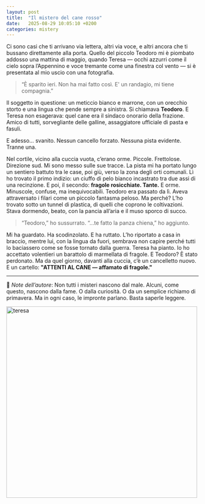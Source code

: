 ```yaml
---
layout: post
title:  "Il mistero del cane rosso"
date:   2025-08-29 10:05:10 +0200
categories: mistery
---
```


Ci sono casi che ti arrivano via lettera, altri via voce, e altri ancora che ti bussano direttamente alla porta.
Quello del piccolo Teodoro mi è piombato addosso una mattina di maggio, quando Teresa — occhi azzurri come il cielo sopra l’Appennino e voce tremante come una finestra col vento — si è presentata al mio uscio con una fotografia.

> “È sparito ieri. Non ha mai fatto così. E' un randagio, mi tiene compagnia.”

Il soggetto in questione: un meticcio bianco e marrone, con un orecchio storto e una lingua che pende sempre a sinistra. Si chiamava **Teodoro**.
E Teresa non esagerava: quel cane era il sindaco onorario della frazione. Amico di tutti, sorvegliante delle galline, assaggiatore ufficiale di pasta e fasuli.

E adesso… svanito.
Nessun cancello forzato. Nessuna pista evidente. Tranne una.

Nel cortile, vicino alla cuccia vuota, c’erano orme.
Piccole. Frettolose. Direzione sud.
Mi sono messo sulle sue tracce.
La pista mi ha portato lungo un sentiero battuto tra le case, poi giù, verso la zona degli orti comunali.
Lì ho trovato il primo indizio: un ciuffo di pelo bianco incastrato tra due assi di una recinzione. E poi, il secondo: **fragole rosicchiate. Tante.**
E orme. Minuscole, confuse, ma inequivocabili. Teodoro era passato da lì.
Aveva attraversato i filari come un piccolo fantasma peloso.
Ma perché?
L’ho trovato sotto un tunnel di plastica, di quelli che coprono le coltivazioni. Stava dormendo, beato, con la pancia all’aria e il muso sporco di succo.

> “Teodoro,” ho sussurrato.
> “...te fatto la panza chiena,” ho aggiunto.

Mi ha guardato. Ha scodinzolato. E ha ruttato.
L’ho riportato a casa in braccio, mentre lui, con la lingua da fuori, sembrava non capire perché tutti lo baciassero come se fosse tornato dalla guerra.
Teresa ha pianto.
Io ho accettato volentieri un barattolo di marmellata di fragole.
E Teodoro?
È stato perdonato. Ma da quel giorno, davanti alla cuccia, c’è un cancelletto nuovo.
E un cartello:
**"ATTENTI AL CANE — affamato di fragole."**

---

📌 *Note dell’autore*:
Non tutti i misteri nascono dal male. Alcuni, come questo, nascono dalla fame. O dalla curiosità. O da un semplice richiamo di primavera.
Ma in ogni caso, le impronte parlano. Basta saperle leggere.

<img src="https://frapiocov.github.io/leggere-morra/assets/images/cane.jpg" alt="teresa" width="500"/>